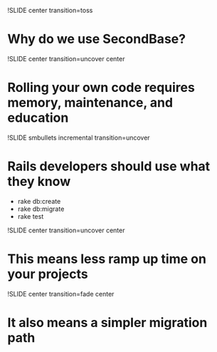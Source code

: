 !SLIDE center transition=toss

# Why do we use SecondBase?


!SLIDE center transition=uncover center

# Rolling your own code requires memory, maintenance, and education


!SLIDE smbullets incremental transition=uncover

# Rails developers should use what they know

  * rake db:create
  * rake db:migrate
  * rake test
  
  
!SLIDE center transition=uncover center

# This means less ramp up time on your projects


!SLIDE center transition=fade center

# It also means a simpler migration path
